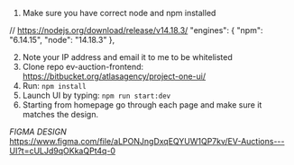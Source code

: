 1. Make sure you have correct node and npm installed

// <https://nodejs.org/download/release/v14.18.3/>
"engines": {
		"npm": "6.14.15",
		"node": "14.18.3"
},

2. Note your IP address and email it to me to be whitelisted
3. Clone repo ev-auction-frontend: https://bitbucket.org/atlasagency/project-one-ui/
4. Run: `npm install`
5. Launch UI by typing: `npm run start:dev`
6. Starting from homepage go through each page and make sure it matches the design.

*FIGMA DESIGN*
https://www.figma.com/file/aLPONJngDxqEQYUW1QP7kv/EV-Auctions---UI?t=cULJd9qOKkaQPt4q-0


